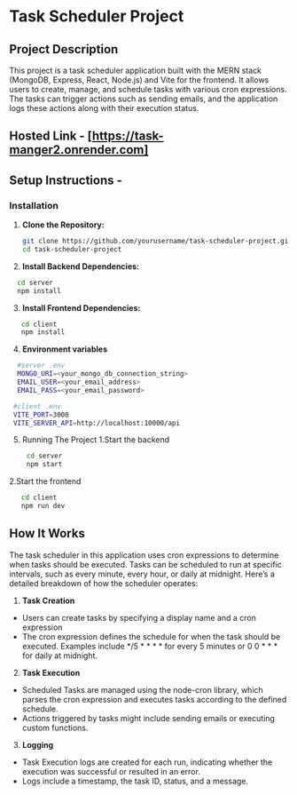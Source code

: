 # Task Scheduler Project

## Project Description

This project is a task scheduler application built with the MERN stack (MongoDB, Express, React, Node.js) and Vite for the frontend. It allows users to create, manage, and schedule tasks with various cron expressions. The tasks can trigger actions such as sending emails, and the application logs these actions along with their execution status.

## Hosted Link - [https://task-manger2.onrender.com]
    
## Setup Instructions -


### Installation

1. **Clone the Repository:**

   ```bash
   git clone https://github.com/yourusername/task-scheduler-project.git
   cd task-scheduler-project
   ```

2. **Install Backend Dependencies:**
 ```bash
   cd server
   npm install
```

3. **Install Frontend Dependencies:**
 ```bash
    cd client
    npm install
```

4. **Environment variables**
 ```bash
   #server .env
   MONGO_URI=<your_mongo_db_connection_string>
   EMAIL_USER=<your_email_address>
   EMAIL_PASS=<your_email_password>

  #client .env
  VITE_PORT=3000
  VITE_SERVER_API=http://localhost:10000/api
```

5. Running The Project
  1.Start the backend
    ```bash
     cd server
     npm start
    ```
  2.Start the frontend
  ```bash
     cd client
     npm run dev
   ```

## How It Works
  The task scheduler in this application uses cron expressions to determine when tasks should be executed. Tasks can be scheduled to run at specific intervals, such as every minute, every hour, or daily at midnight. Here’s a detailed breakdown of how the scheduler operates:

 1. **Task Creation**
   - Users can create tasks by specifying a display name and a cron expression
   - The cron expression defines the schedule for when the task should be executed. Examples include */5 * * * * for every 5 minutes or 0 0 * * * for daily at midnight.

 2. **Task Execution**
   - Scheduled Tasks are managed using the node-cron library, which parses the cron expression and executes tasks according to the defined schedule.
   - Actions triggered by tasks might include sending emails or executing custom functions.
 3. **Logging**
   - Task Execution logs are created for each run, indicating whether the execution was successful or resulted in an error.
   - Logs include a timestamp, the task ID, status, and a message.
